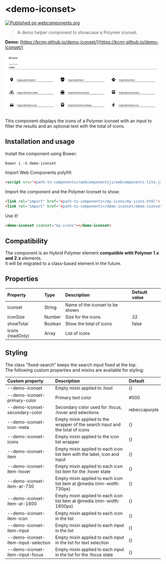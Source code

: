 # &lt;demo-iconset&gt;

[![Published on webcomponents.org](https://img.shields.io/badge/webcomponents.org-published-blue.svg?style=flat-square)](https://www.webcomponents.org/element/kcmr/demo-iconset/)

> A demo helper component to showcase a Polymer iconset. 

**Demo:** [https://kcmr.github.io/demo-iconset/](https://kcmr.github.io/demo-iconset/)

[![Demo](demo-iconset-screenshot.png)](https://kcmr.github.io/demo-iconset/)

This component displays the icons of a Polymer iconset with an input to filter the results and an optional text with the total of icons.


## Installation and usage

Install the component using Bower:

```
bower i -S demo-iconset
```

Import Web Components polyfill:

```html
<script src="<path-to-components>/webcomponentsjs/webcomponents-lite.js"></script>
```

Import the component and the Polymer Iconset to show:

```html
<link rel="import" href="<path-to-components>/my-icons/my-icons.html">
<link rel="import" href="<path-to-components>/demo-iconset/demo-iconset.html">
```
Use it!

```html
<demo-iconset iconset="my-icons"></demo-iconset>
```

## Compatibility

The component is an Hybrid Polymer element **compatible with Polymer 1.x and 2.x** elements.   
It will be migrated to a class-based element in the future.

## Properties

| Property         | Type    | Description                     | Default value |
| :--------------- | :------ | :------------------------------ | :------------ |
| iconset          | String  | Name of the iconset to be shown |               |
| iconSize         | Number  | Size for the icons              | 32            |
| showTotal        | Boolean | Show the total of icons         | false         |
| icons (readOnly) | Array   | List of icons                   |               |


## Styling

The class "fixed-search" keeps the search input fixed at the top.   
The following custom properties and mixins are available for styling:

| Custom property                     | Description                                                                   | Default       |
| :---------------------------------- | :---------------------------------------------------------------------------- | :------------ |
| --demo-iconset                      | Empty mixin applied to :host                                                  | {}            |
| --demo-iconset-primary-color        | Primary text color                                                            | #000          |
| --demo-iconset-secondary-color      | Secondary color used for :focus, :hover and selections                        | rebeccapurple |
| --demo-iconset-icon-meta            | Empty mixin applied to the wrapper of the search input and the total of icons | {}            |
| --demo-iconset-icons                | Empty mixin applied to the icon list wrapper                                  | {}            |
| --demo-iconset-item                 | Empty mixin applied to each icon list item with the label, icon and input     | {}            |
| --demo-iconset-item-hover           | Empty mixin applied to each icon list item for the :hover state               | {}            |
| --demo-iconset-item-at-730          | Empty mixin applied to each icon list item at @media (min-width: 730px)       | {}            |
| --demo-iconset-item-at-1600         | Empty mixin applied to each icon list item at @media (min-width: 1600px)      | {}            |
| --demo-iconset-item-icon            | Empty mixin applied to each icon in the list                                  | {}            |
| --demo-iconset-item-input           | Empty mixin applied to each input in the list                                 | {}            |
| --demo-iconset-item-input-selection | Empty mixin applied to each input in the list for text selection              | {}            |
| --demo-iconset-item-input-focus     | Empty mixin applied to each input in the list for the :focus state            | {}            |
